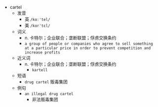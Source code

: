 - cartel
  - 发音
    - 英 `/kɑː'tel/`
    - 美 `/kɑr'tɛl/`
  - 词义
    - n. 卡特尔；企业联合；垄断联盟；俘虏交换条约
    - `a group of people or companies who agree to sell something at a particular price in order to prevent competition and increase profits`
  - 近义词
    - n. 卡特尔；企业联合；垄断联盟；俘虏交换条约
      - `kartell`
  - 短语
    - `drug cartel` 贩毒集团 
  - 例句
    - `an illegal drug cartel`
      - 非法贩毒集团


